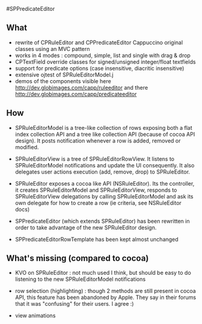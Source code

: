 #SPPredicateEditor

## What 

* rewrite of CPRuleEditor and CPPredicateEditor Cappuccino original classes using an MVC pattern
* works in 4 modes : compound, simple, list and single with drag & drop
* CPTextField override classes for signed/unsigned integer/float textfields
* support for predicate options (case insensitive, diacritic insensitive)
* extensive ojtest of SPRuleEditorModel.j
* demos of the components visible here http://dev.globimages.com/capp/ruleeditor and there http://dev.globimages.com/capp/predicateeditor

## How

* SPRuleEditorModel is a tree-like collection of rows exposing both a flat index collection API and a tree like collection API (because of cocoa API design). It posts notification whenever a row is added, removed or modified.

* SPRuleEditorView is a tree of SPRuleEditorRowView. It listens to SPRuleEditorModel notifications and update the UI consequently. It also delegates user actions execution (add, remove, drop) to SPRuleEditor.

* SPRuleEditor exposes a cocoa like API (NSRuleEditor). Its the controller, it creates SPRuleEditorModel and SPRuleEditorView, responds to SPRuleEditorView delegations by calling SPRuleEditorModel and ask its own delegate for how to create a row (ie criteria, see NSRuleEditor docs)

* SPPredicateEditor (which extends SPRuleEditor) has been rewritten in order to take advantage of the new SPRuleEditor design.

* SPPredicateEditorRowTemplate has been kept almost unchanged

## What's missing (compared to cocoa)

* KVO on SPRuleEditor : not much used I think, but should be easy to do listening to the new SPRuleEditorModel notifications

* row selection (highlighting) : though 2 methods are still present in cocoa API, this feature has been abandoned by Apple. They say in their forums that it was "confusing" for their users. I agree :)

* view animations

